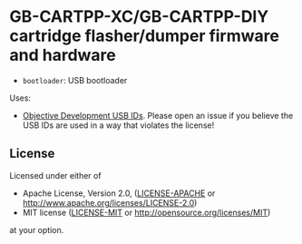 <!--
SPDX-FileCopyrightText: 2019-2022 Joonas Javanainen <joonas.javanainen@gmail.com>

SPDX-License-Identifier: CC0-1.0
-->

# GB-CARTPP-XC/GB-CARTPP-DIY cartridge flasher/dumper firmware and hardware

* `bootloader`: USB bootloader

Uses:

* [Objective Development USB IDs](https://github.com/obdev/v-usb/blob/master/usbdrv/USB-IDs-for-free.txt).
  Please open an issue if you believe the USB IDs are used in a way that violates the license!

## License

Licensed under either of

 * Apache License, Version 2.0, ([LICENSE-APACHE](LICENSE-APACHE) or http://www.apache.org/licenses/LICENSE-2.0)
 * MIT license ([LICENSE-MIT](LICENSE-MIT) or http://opensource.org/licenses/MIT)

at your option.
